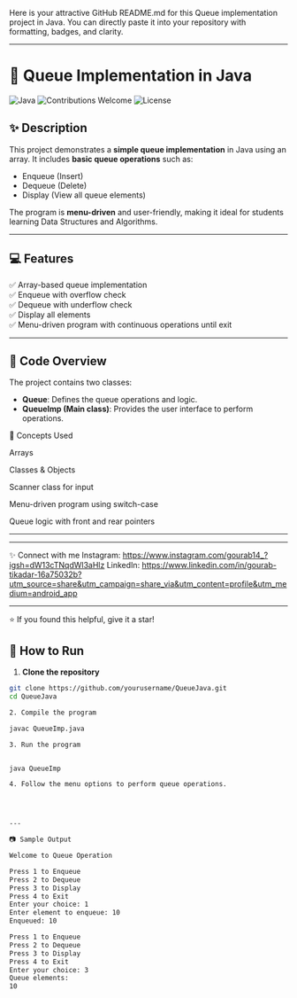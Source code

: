 Here is your attractive GitHub README.md for this Queue implementation project in Java. You can directly paste it into your repository with formatting, badges, and clarity.


---

# 🚀 Queue Implementation in Java

![Java](https://img.shields.io/badge/Java-Queue-blue?style=for-the-badge&logo=java)
![Contributions Welcome](https://img.shields.io/badge/Contributions-Welcome-brightgreen?style=for-the-badge)
![License](https://img.shields.io/badge/License-MIT-orange?style=for-the-badge)

## ✨ Description

This project demonstrates a **simple queue implementation** in Java using an array. It includes **basic queue operations** such as:

- Enqueue (Insert)
- Dequeue (Delete)
- Display (View all queue elements)

The program is **menu-driven** and user-friendly, making it ideal for students learning Data Structures and Algorithms.

---

## 💻 Features

✅ Array-based queue implementation  
✅ Enqueue with overflow check  
✅ Dequeue with underflow check  
✅ Display all elements  
✅ Menu-driven program with continuous operations until exit

---

## 🔧 Code Overview

The project contains two classes:

- **Queue**: Defines the queue operations and logic.
- **QueueImp (Main class)**: Provides the user interface to perform operations.

🎯 Concepts Used

Arrays

Classes & Objects

Scanner class for input

Menu-driven program using switch-case

Queue logic with front and rear pointers



---


---

✨ Connect with me
Instagram: https://www.instagram.com/gourab14_?igsh=dW13cTNqdWl3aHlz
LinkedIn: https://www.linkedin.com/in/gourab-tikadar-16a75032b?utm_source=share&utm_campaign=share_via&utm_content=profile&utm_medium=android_app

---

⭐ If you found this helpful, give it a star!




## 📝 How to Run

1. **Clone the repository**

```bash
git clone https://github.com/yourusername/QueueJava.git
cd QueueJava

2. Compile the program

javac QueueImp.java

3. Run the program


java QueueImp

4. Follow the menu options to perform queue operations.




---

📷 Sample Output

Welcome to Queue Operation

Press 1 to Enqueue
Press 2 to Dequeue
Press 3 to Display
Press 4 to Exit
Enter your choice: 1
Enter element to enqueue: 10
Enqueued: 10

Press 1 to Enqueue
Press 2 to Dequeue
Press 3 to Display
Press 4 to Exit
Enter your choice: 3
Queue elements:
10



